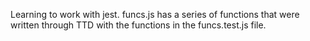 Learning to work with jest. funcs.js has a series of functions that were written through TTD with the functions in the funcs.test.js file.
